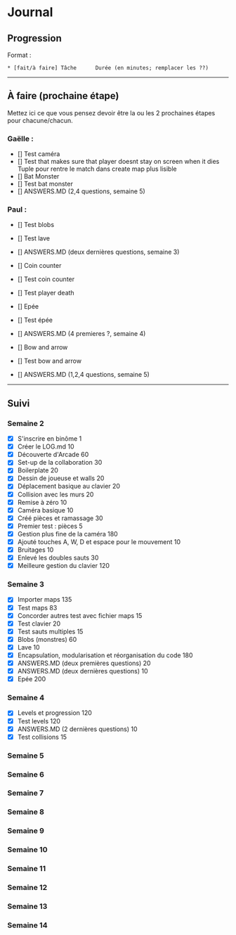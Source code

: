 # Journal

## Progression

Format :

    * [fait/à faire] Tâche      Durée (en minutes; remplacer les ??)

---

## À faire (prochaine étape)

Mettez ici ce que vous pensez devoir être la ou les 2 prochaines étapes pour chacune/chacun.

### Gaëlle : 
* [] Test caméra
* [] Test that makes sure that player doesnt stay on screen when it dies
Tuple pour rentre le match dans create map plus lisible
* [] Bat Monster
* [] Test bat monster
* [] ANSWERS.MD (2,4 questions, semaine 5)

### Paul : 
* [] Test blobs
* [] Test lave

* [] ANSWERS.MD (deux dernières questions, semaine 3)
* [] Coin counter
* [] Test coin counter
* [] Test player death
* [] Epée
* [] Test épée
* [] ANSWERS.MD (4 premieres ?, semaine 4)
* [] Bow and arrow
* [] Test bow and arrow
* [] ANSWERS.MD (1,2,4 questions, semaine 5)


---

## Suivi

### Semaine 2

* [x] S'inscrire en binôme                                             1
* [x] Créer le LOG.md                                                 10
* [x] Découverte d'Arcade                                             60
* [x] Set-up de la collaboration                                      30
* [x] Boilerplate                                                     20
* [x] Dessin de joueuse et walls                                      20
* [x] Déplacement basique au clavier                                  20
* [x] Collision avec les murs                                         20
* [x] Remise à zéro                                                   10
* [x] Caméra basique                                                  10
* [x] Créé pièces et ramassage                                        30
* [x] Premier test : pièces                                            5
* [x] Gestion plus fine de la caméra                                 180
* [x] Ajouté touches A, W, D et espace pour le mouvement              10
* [x] Bruitages                                                       10
* [x] Enlevé les doubles sauts                                        30
* [x] Meilleure gestion du clavier                                   120

### Semaine 3

* [x] Importer maps                                                  135
* [x] Test maps                                                       83
* [x] Concorder autres test avec fichier maps                         15
* [x] Test clavier                                                    20
* [x] Test sauts multiples                                            15
* [x] Blobs (monstres)                                                60
* [x] Lave                                                            10
* [x] Encapsulation, modularisation et réorganisation du code        180    
* [x] ANSWERS.MD (deux premières questions)                           20 
* [x] ANSWERS.MD (deux dernières questions)                           10
* [x] Epée                                                           200

### Semaine 4

* [x] Levels et progression                                          120
* [x] Test levels                                                    120
* [x] ANSWERS.MD (2 dernières questions)                              10
* [x] Test collisions                                                 15

### Semaine 5

### Semaine 6

### Semaine 7

### Semaine 8

### Semaine 9

### Semaine 10

### Semaine 11

### Semaine 12

### Semaine 13

### Semaine 14